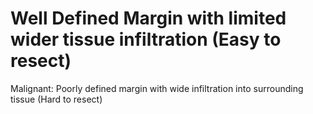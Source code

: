 # Well Defined Margin with limited wider tissue infiltration (Easy to resect)

Malignant: Poorly defined margin with wide infiltration into surrounding tissue (Hard to resect)